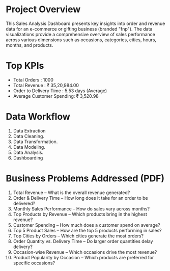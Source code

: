 # Project Overview

This Sales Analysis Dashboard presents key insights into order and revenue data for an e-commerce or gifting business (branded "fnp"). The data visualizations provide a comprehensive overview of sales performance across various dimensions such as occasions, categories, cities, hours, months, and products.

# Top KPIs
* Total Orders : 1000
* Total Revenue : ₹ 35,20,984.00
* Order to Delivery Time : 5.53 days (Average)
* Average Customer Spending: ₹ 3,520.98

# Data Workflow 
1. Data Extraction
2. Data Cleaning.
3. Data Transformation.
4. Data Modeling.
5. Data Analysis.
6. Dashboarding

# Business Problems Addressed (PDF)
1. Total Revenue – What is the overall revenue generated?
2. Order & Delivery Time – How long does it take for an order to be delivered?
3. Monthly Sales Performance – How do sales vary across months?
4. Top Products by Revenue – Which products bring in the highest revenue?
5. Customer Spending – How much does a customer spend on average?
6. Top 5 Product Sales – How are the top 5 products performing in sales?
7. Top Cities by Orders – Which cities generate the most orders?
8. Order Quantity vs. Delivery Time – Do larger order quantities delay delivery?
9. Occasion-wise Revenue – Which occasions drive the most revenue?
10. Product Popularity by Occasion – Which products are preferred for specific occasions?
